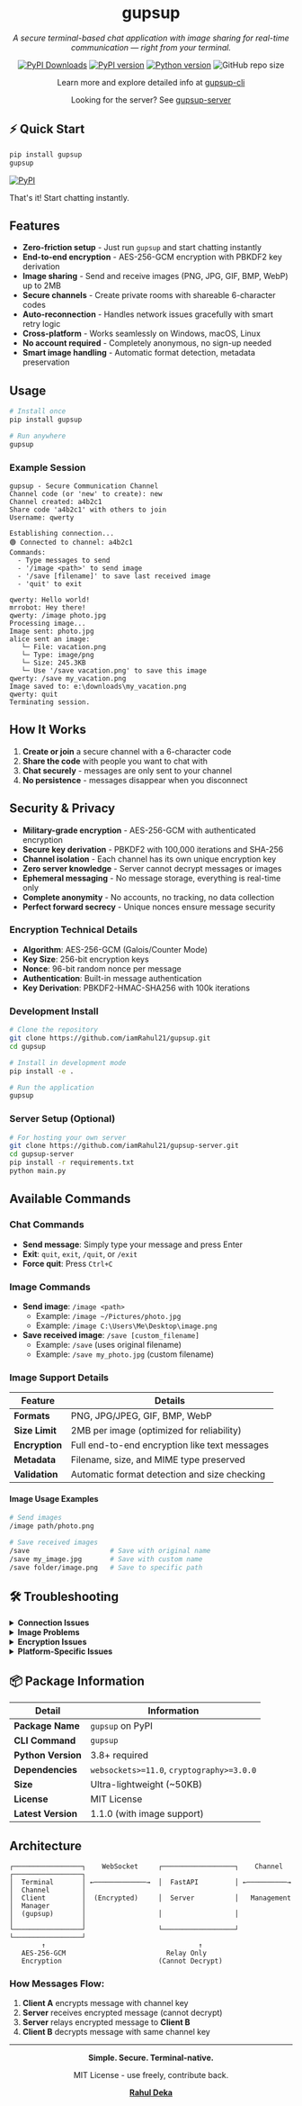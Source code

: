 <div align="center">

# gupsup

<em>A secure terminal-based chat application with image sharing for real-time communication — right from your terminal.</em>

[![PyPI Downloads](https://static.pepy.tech/personalized-badge/gupsup?period=total&units=NONE&left_color=GREY&right_color=BLUE&left_text=downloads)](https://pepy.tech/projects/gupsup)
[![PyPI version](https://img.shields.io/pypi/v/gupsup)](https://pypi.org/project/gupsup/)
[![Python version](https://img.shields.io/pypi/pyversions/gupsup)](https://pypi.org/project/gupsup/)
![GitHub repo size](https://img.shields.io/github/repo-size/iamRahul21/gupsup?label=size)

Learn more and explore detailed info at [gupsup-cli](https://gupsup-cli.vercel.app/)

Looking for the server? See [gupsup-server](https://github.com/iamRahul21/terminalchat-server)
</div>



## ⚡ Quick Start

```bash
pip install gupsup
gupsup
```

[![PyPI](https://img.shields.io/pypi/v/gupsup?label=Install%20from%20PyPI)](https://pypi.org/project/gupsup/)

That's it! Start chatting instantly.

## Features

- **Zero-friction setup** - Just run `gupsup` and start chatting instantly
- **End-to-end encryption** - AES-256-GCM encryption with PBKDF2 key derivation
- **Image sharing** - Send and receive images (PNG, JPG, GIF, BMP, WebP) up to 2MB
- **Secure channels** - Create private rooms with shareable 6-character codes  
- **Auto-reconnection** - Handles network issues gracefully with smart retry logic
- **Cross-platform** - Works seamlessly on Windows, macOS, Linux
- **No account required** - Completely anonymous, no sign-up needed
- **Smart image handling** - Automatic format detection, metadata preservation

## Usage

```bash
# Install once
pip install gupsup

# Run anywhere
gupsup
```

### Example Session
```
gupsup - Secure Communication Channel
Channel code (or 'new' to create): new
Channel created: a4b2c1
Share code 'a4b2c1' with others to join
Username: qwerty

Establishing connection...
🟢 Connected to channel: a4b2c1
Commands:
  - Type messages to send
  - '/image <path>' to send image
  - '/save [filename]' to save last received image
  - 'quit' to exit

qwerty: Hello world!
mrrobot: Hey there!
qwerty: /image photo.jpg
Processing image...
Image sent: photo.jpg
alice sent an image:
   └─ File: vacation.png
   └─ Type: image/png
   └─ Size: 245.3KB
   └─ Use '/save vacation.png' to save this image
qwerty: /save my_vacation.png
Image saved to: e:\downloads\my_vacation.png
qwerty: quit
Terminating session.
```

## How It Works

1. **Create or join** a secure channel with a 6-character code
2. **Share the code** with people you want to chat with
3. **Chat securely** - messages are only sent to your channel
4. **No persistence** - messages disappear when you disconnect

## Security & Privacy

- **Military-grade encryption** - AES-256-GCM with authenticated encryption
- **Secure key derivation** - PBKDF2 with 100,000 iterations and SHA-256
- **Channel isolation** - Each channel has its own unique encryption key
- **Zero server knowledge** - Server cannot decrypt messages or images
- **Ephemeral messaging** - No message storage, everything is real-time only
- **Complete anonymity** - No accounts, no tracking, no data collection
- **Perfect forward secrecy** - Unique nonces ensure message security

### Encryption Technical Details
- **Algorithm**: AES-256-GCM (Galois/Counter Mode)
- **Key Size**: 256-bit encryption keys
- **Nonce**: 96-bit random nonce per message
- **Authentication**: Built-in message authentication
- **Key Derivation**: PBKDF2-HMAC-SHA256 with 100k iterations

### Development Install
```bash
# Clone the repository
git clone https://github.com/iamRahul21/gupsup.git
cd gupsup

# Install in development mode
pip install -e .

# Run the application
gupsup
```

### Server Setup (Optional)
```bash
# For hosting your own server
git clone https://github.com/iamRahul21/gupsup-server.git
cd gupsup-server
pip install -r requirements.txt
python main.py
```

## Available Commands

### Chat Commands
- **Send message**: Simply type your message and press Enter
- **Exit**: `quit`, `exit`, `/quit`, or `/exit`
- **Force quit**: Press `Ctrl+C`

### Image Commands
- **Send image**: `/image <path>` 
  - Example: `/image ~/Pictures/photo.jpg`
  - Example: `/image C:\Users\Me\Desktop\image.png`
- **Save received image**: `/save [custom_filename]`
  - Example: `/save` (uses original filename)
  - Example: `/save my_photo.jpg` (custom filename)

### Image Support Details

| Feature | Details |
|---------|---------|
| **Formats** | PNG, JPG/JPEG, GIF, BMP, WebP |
| **Size Limit** | 2MB per image (optimized for reliability) |
| **Encryption** | Full end-to-end encryption like text messages |
| **Metadata** | Filename, size, and MIME type preserved |
| **Validation** | Automatic format detection and size checking |

#### Image Usage Examples
```bash
# Send images
/image path/photo.png

# Save received images
/save                    # Save with original name
/save my_image.jpg       # Save with custom name
/save folder/image.png   # Save to specific path
```

## 🛠️ Troubleshooting

<details>
<summary><strong>Connection Issues</strong></summary>

**Symptoms**: Connection timeouts, frequent disconnects
- First connection may be slow (server waking up)
- Retry connection - should be faster on subsequent attempts
- Check your internet connection
- Verify the server is accessible

</details>

<details>
<summary><strong>Image Problems</strong></summary>

**Large images failing**: 
- Ensure image is under 2MB
- Use image compression tools if needed
- Supported formats: PNG, JPG, GIF, BMP, WebP

**Can't save images**:
- Check file permissions in save directory
- Ensure sufficient disk space
- Try saving to a different location

</details>

<details>
<summary><strong>Encryption Issues</strong></summary>

**Messages appear garbled**:
- Ensure all users have the same channel code
- Verify everyone is using the latest version
- Try creating a new channel

**Can't see messages**:
- Confirm you're in the correct channel
- Check if other users are actually connected
- Restart the application

</details>

<details>
<summary><strong>Platform-Specific Issues</strong></summary>

**Windows**: 
- Use PowerShell or Command Prompt
- Ensure Python 3.8+ is installed

**macOS/Linux**:
- Use Terminal application
- May need to install Python development headers
- Check file path permissions for images

</details>

## 📦 Package Information

| Detail | Information |
|--------|-------------|
| **Package Name** | `gupsup` on PyPI |
| **CLI Command** | `gupsup` |
| **Python Version** | 3.8+ required |
| **Dependencies** | `websockets>=11.0`, `cryptography>=3.0.0` |
| **Size** | Ultra-lightweight (~50KB) |
| **License** | MIT License |
| **Latest Version** | 1.1.0 (with image support) |

## Architecture

```
┌─────────────────┐    WebSocket     ┌──────────────────┐    Channel    ┌─────────────────┐
│  Terminal       │ ←─────────────→  │  FastAPI         │ ←──────────→  │  Channel        │
│  Client         │  (Encrypted)     │  Server          │   Management  │  Manager        │
│  (gupsup)       │                  │                  │               │                 │
└─────────────────┘                  └──────────────────┘               └─────────────────┘
        ↑                                      ↑
   AES-256-GCM                         Relay Only
   Encryption                        (Cannot Decrypt)
```

### How Messages Flow:
1. **Client A** encrypts message with channel key
2. **Server** receives encrypted message (cannot decrypt)
3. **Server** relays encrypted message to **Client B**
4. **Client B** decrypts message with same channel key

---

<div align="center">

**Simple. Secure. Terminal-native.**

MIT License - use freely, contribute back. 

**[Rahul Deka](https://rahul-deka.vercel.app/)**

</div>